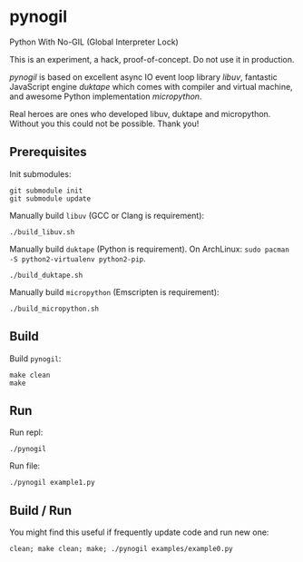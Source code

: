 # pynogil

Python With No-GIL (Global Interpreter Lock)

This is an experiment, a hack, proof-of-concept. Do not use it in production.

*pynogil* is based on excellent async IO event loop library *libuv*, fantastic JavaScript engine *duktape* which comes with compiler and virtual machine, and awesome Python implementation *micropython*.

Real heroes are ones who developed libuv, duktape and micropython. Without you this could not be possible. Thank you!


## Prerequisites

Init submodules:
```
git submodule init
git submodule update
```

Manually build `libuv` (GCC or Clang is requirement):
```
./build_libuv.sh
```

Manually build `duktape` (Python is requirement).
On ArchLinux: `sudo pacman -S python2-virtualenv python2-pip`.

```
./build_duktape.sh
```

Manually build `micropython` (Emscripten is requirement):

```
./build_micropython.sh
```


## Build

Build `pynogil`:
```
make clean
make
```


## Run

Run repl:
```
./pynogil
```

Run file:
```
./pynogil example1.py
```


## Build / Run

You might find this useful if frequently update code and run new one:

```
clean; make clean; make; ./pynogil examples/example0.py
```
